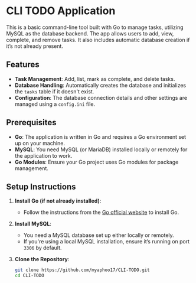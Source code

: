# CLI TODO Application

This is a basic command-line tool built with Go to manage tasks, utilizing MySQL as the database backend. The app allows users to add, view, complete, and remove tasks. It also includes automatic database creation if it’s not already present.
## Features

- **Task Management**: Add, list, mark as complete, and delete tasks.
- **Database Handling**: Automatically creates the database and initializes the `tasks` table if it doesn't exist.
- **Configuration**: The database connection details and other settings are managed using a `config.ini` file.

## Prerequisites

- **Go**: The application is written in Go and requires a Go environment set up on your machine.
- **MySQL**: You need MySQL (or MariaDB) installed locally or remotely for the application to work.
- **Go Modules**: Ensure your Go project uses Go modules for package management.

## Setup Instructions

1. **Install Go (if not already installed)**:
   - Follow the instructions from the [Go official website](https://golang.org/dl/) to install Go.

2. **Install MySQL**:
   - You need a MySQL database set up either locally or remotely. 
   - If you're using a local MySQL installation, ensure it’s running on port `3306` by default.

3. **Clone the Repository**:
   ```bash
   git clone https://github.com/myaphoo17/CLI-TODO.git
   cd CLI-TODO
